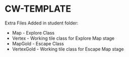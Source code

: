 # CW-TEMPLATE

Extra Files Added in student folder:

* Map - Explore Class
* Vertex - Working tile class for Explore Map stage
* MapGold - Escape Class
* VertexGold - Working tile class for Escape Map stage


